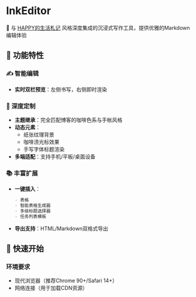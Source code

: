 # InkEditor

📖 与 [HAPPY的生活札记](https://happy2332333.netlify.app/) 风格深度集成的沉浸式写作工具，提供优雅的Markdown编辑体验

## 🌟 功能特性

### ✍️ 智能编辑
- **实时双栏预览**：左侧书写，右侧即时渲染

### 🎨 深度定制
- **主题继承**：完全匹配博客的咖啡色系与手帐风格
- **动态元素**：
  - 纸张纹理背景
  - 咖啡渍光标效果
  - 手写字体标题渲染
- **多端适配**：支持手机/平板/桌面设备

### 📚 丰富扩展
- **一键插入**：
  ```markdown
  - 表格
  - 智能表格生成器
  - 多级标题选择器
  - 任务列表模板
- **导出支持**：HTML/Markdown双格式导出

## 🚀 快速开始

### 环境要求
- 现代浏览器（推荐Chrome 90+/Safari 14+）
- 网络连接（用于加载CDN资源）
